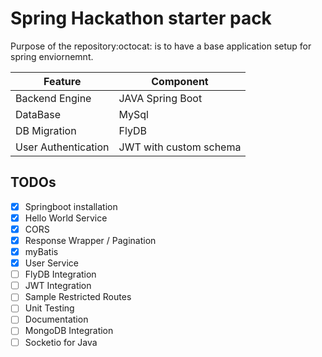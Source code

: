 # Spring Hackathon starter pack 

Purpose of the repository:octocat: is to have a base application setup for spring enviornemnt.

| Feature       | Component     |
| ------------- | ------------- |
| Backend Engine | JAVA Spring Boot |
| DataBase | MySql  |
| DB Migration | FlyDB | 
| User Authentication| JWT with custom schema |


## TODOs

- [x] Springboot installation
- [x] Hello World Service
- [x] CORS
- [x] Response Wrapper / Pagination
- [x] myBatis
- [x] User Service
- [ ] FlyDB Integration
- [ ] JWT Integration
- [ ] Sample Restricted Routes
- [ ] Unit Testing
- [ ] Documentation
- [ ] MongoDB Integration
- [ ] Socketio for Java
